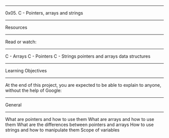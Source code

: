 _____________________________________________________________________________
0x05. C - Pointers, arrays and strings
______________________________________________________________________________
Resources
______________________________________________________________________________
Read or watch:
___________________________________________
C - Arrays
C - Pointers
C - Strings
pointers and arrays
data structures
___________________________________________
Learning Objectives
___________________________________________
At the end of this project, you are expected to be able to explain to anyone,
without the help of Google:

___________________________________________
General
___________________________________________
What are pointers and how to use them
What are arrays and how to use them
What are the differences between pointers and arrays
How to use strings and how to manipulate them
Scope of variables